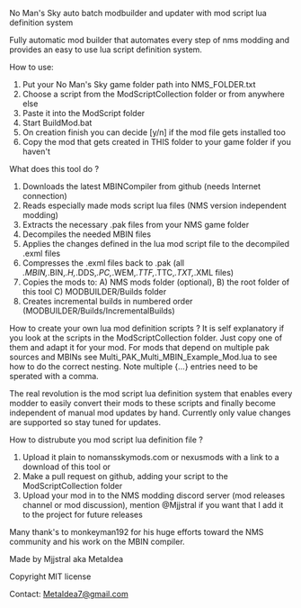 No Man's Sky auto batch modbuilder and updater with mod script lua definition system

Fully automatic mod builder that automates every step of nms modding and provides an easy to use lua script definition system.

How to use:
1. Put your No Man's Sky game folder path into NMS_FOLDER.txt
2. Choose a script from the ModScriptCollection folder or from anywhere else
3. Paste it into the ModScript folder
4. Start BuildMod.bat 
5. On creation finish you can decide [y/n] if the mod file gets installed too
6. Copy the mod that gets created in THIS folder to your game folder if you haven't 

What does this tool do ?
1. Downloads the latest MBINCompiler from github (needs Internet connection)
2. Reads especially made mods script lua files (NMS version independent modding)
3. Extracts the necessary .pak files from your NMS game folder
4. Decompiles the needed MBIN files 
5. Applies the changes defined in the lua mod script file to the decompiled .exml files 
6. Compresses the .exml files back to .pak (all *.MBIN,*.BIN,*.H,*.DDS,*.PC,*.WEM,*.TTF,*.TTC,*.TXT,*.XML files)
7. Copies the mods to:  A) NMS mods folder (optional), B) the root folder of this tool C) MODBUILDER/Builds folder 
8. Creates incremental builds in numbered order (MODBUILDER/Builds/IncrementalBuilds)

How to create your own lua mod definition scripts ?
It is self explanatory if you look at the scripts in the ModScriptCollection folder. Just copy one of them and adapt it for your mod.
For mods that depend on multiple pak sources and MBINs see Multi_PAK_Multi_MBIN_Example_Mod.lua to see how to do the correct nesting.
Note multiple {...} entries need to be sperated with a comma.

The real revolution is the mod script lua definition system that enables every modder to easily convert their mods to these scripts and finally
become independent of manual mod updates by hand.
Currently only value changes are supported so stay tuned for updates.

How to distrubute you mod script lua definition file ?
1. Upload it plain to nomansskymods.com or nexusmods with a link to a download of this tool or
2. Make a pull request on github, adding your script to the ModScriptCollection folder
3. Upload your mod in to the NMS modding discord server (mod releases channel or mod discussion), mention @Mjjstral if you want that I add it to the project for future releases

Many thank's to monkeyman192 for his huge efforts toward the NMS community and his work on the MBIN compiler.

Made by Mjjstral aka MetaIdea

Copyright MIT license

Contact: MetaIdea7@gmail.com



